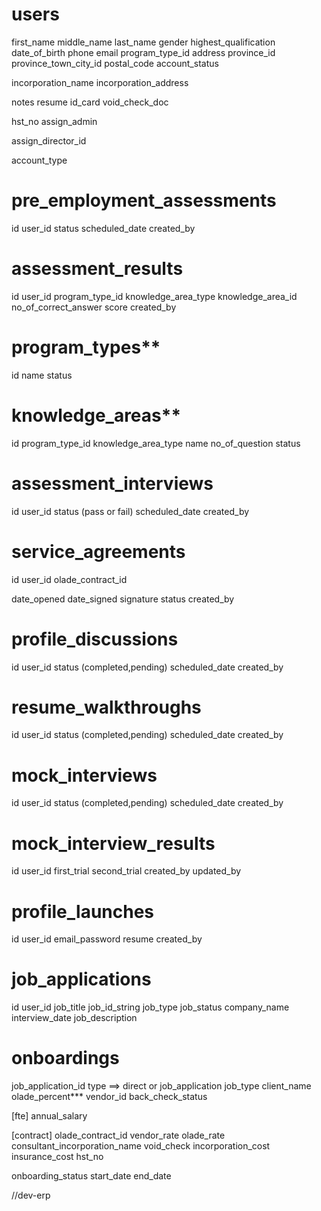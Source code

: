users
=====
first_name
middle_name
last_name
gender
highest_qualification
date_of_birth
phone
email
program_type_id
address
province_id
province_town_city_id
postal_code
account_status

incorporation_name
incorporation_address

notes
resume
id_card
void_check_doc

hst_no
assign_admin

assign_director_id

account_type


pre_employment_assessments
===========================
id
user_id
status
scheduled_date
created_by


assessment_results
==================
id
user_id
program_type_id
knowledge_area_type
knowledge_area_id
no_of_correct_answer
score
created_by


program_types**
=============
id
name
status


knowledge_areas**
===============
id
program_type_id
knowledge_area_type
name
no_of_question
status


assessment_interviews
=====================
id
user_id
status (pass or fail)
scheduled_date
created_by


service_agreements
==================
id
user_id
olade_contract_id

date_opened
date_signed
signature
status
created_by


profile_discussions
===================
id
user_id
status (completed,pending)
scheduled_date
created_by


resume_walkthroughs
===================
id
user_id
status (completed,pending)
scheduled_date
created_by


mock_interviews
===============
id
user_id
status (completed,pending)
scheduled_date
created_by


mock_interview_results
======================
id
user_id
first_trial
second_trial
created_by
updated_by



profile_launches
================
id
user_id
email_password
resume
created_by



job_applications
================
id
user_id
job_title
job_id_string
job_type
job_status
company_name
interview_date
job_description




onboardings
===========
job_application_id
type ==> direct or job_application
job_type
client_name
olade_percent***
vendor_id
back_check_status

[fte]
annual_salary

[contract]
olade_contract_id
vendor_rate
olade_rate
consultant_incorporation_name
void_check
incorporation_cost
insurance_cost
hst_no


onboarding_status
start_date
end_date





//dev-erp
